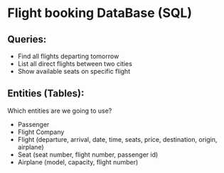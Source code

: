 # Flight booking DataBase (SQL)

## Queries:
- Find all flights departing tomorrow
- List all direct flights between two cities
- Show available seats on specific flight

## Entities (Tables):
Which entities are we going to use?
 - Passenger
 - Flight Company
 - Flight (departure, arrival, date, time, seats, price, destination, origin, airplane)
 - Seat (seat number, flight number, passenger id)
 - Airplane (model, capacity, flight number)
